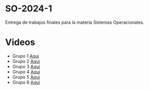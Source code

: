 # SO-2024-1
Entrega de trabajos finales para la materia Sistemas Operacionales.

# Videos
- Grupo 1 [Aqui](https://www.youtube.com/watch?v=d1FukvK2t6U&t=1s)
- Grupo 2 [Aqui](https://www.youtube.com/watch?v=kaxaO1Zp7fg)
- Grupo 3 [Aqui](https://youtu.be/25M-Asw3LAY)
- Grupo 4 [Aqui](https://youtu.be/BrSj9DLy3k0?feature=shared)
- Grupo 5 [Aqui](https://www.youtube.com/watch?v=EyLeY35zxzk)
- Grupo 6 [Aqui](https://youtu.be/boVbIKivqAU)
